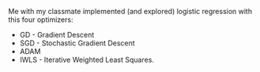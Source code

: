 Me with my classmate implemented (and explored) logistic regression with this four optimizers: 
* GD - Gradient Descent
* SGD - Stochastic Gradient Descent
* ADAM
* IWLS - Iterative Weighted Least Squares. 